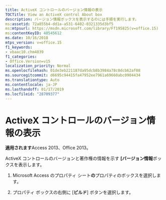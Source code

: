 ```yaml
---
title: ActiveX コントロールのバージョン情報の表示
TOCTitle: View an ActiveX control About box
description: バージョン情報ボックスを表示するのには手順を実行します。
ms:assetid: 72a855b4-dd1a-a531-6402-0321335d3bf5
ms:mtpsurl: https://msdn.microsoft.com/library/Ff195825(v=office.15)
ms:contentKeyID: 48545612
ms.date: 10/16/2018
mtps_version: v=office.15
f1_keywords:
- vbaac10.chm4039
f1_categories:
- Office.Version=v15
localization_priority: Normal
ms.openlocfilehash: 01de3eb221187da95dcb8b3984a78c0dcb62af08
ms.sourcegitcommit: d6695c94415fa47952ee7961a69660abc0904434
ms.translationtype: Auto
ms.contentlocale: ja-JP
ms.lasthandoff: 01/17/2019
ms.locfileid: "28709377"
---
```

# <a name="view-an-activex-control-about-box"></a>ActiveX コントロールのバージョン情報の表示

**適用されます**Access 2013、Office 2013。

ActiveX コントロールのバージョンと著作権の情報を示す **[バージョン情報**ボックスを表示します。

1. Microsoft Access のプロパティ シート**の**プロパティのボックスを選択します。

2. プロパティ ボックスの右側に [**ビルド**] ボタンを選択します。

